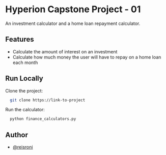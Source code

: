 
# Hyperion Capstone Project - 01

An investment calculator and a home loan repayment calculator.


## Features

- Calculate the amount of interest on an investment
- Calculate how much money the user will have to repay on a home loan each month


## Run Locally

Clone the project:

```bash
  git clone https://link-to-project
```

Run the calculator:

```bash
  python finance_calculators.py
```


## Author

- [@reisroni](https://www.github.com/reisroni)
